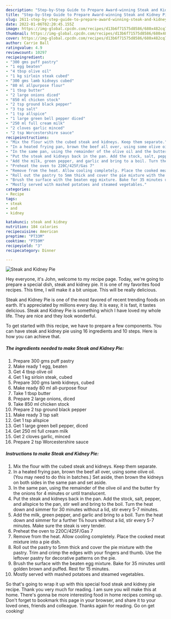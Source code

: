 ```yaml
---
description: "Step-by-Step Guide to Prepare Award-winning Steak and Kidney Pie"
title: "Step-by-Step Guide to Prepare Award-winning Steak and Kidney Pie"
slug: 2611-step-by-step-guide-to-prepare-award-winning-steak-and-kidney-pie
date: 2022-01-06T02:20:45.155Z
image: https://img-global.cpcdn.com/recipes/d13b6f71575d8586/680x482cq70/steak-and-kidney-pie-recipe-main-photo.jpg
thumbnail: https://img-global.cpcdn.com/recipes/d13b6f71575d8586/680x482cq70/steak-and-kidney-pie-recipe-main-photo.jpg
cover: https://img-global.cpcdn.com/recipes/d13b6f71575d8586/680x482cq70/steak-and-kidney-pie-recipe-main-photo.jpg
author: Carrie Ball
ratingvalue: 4.9
reviewcount: 10297
recipeingredient:
- "300 gms puff pastry"
- "1 egg beaten"
- "4 tbsp olive oil"
- "1 kg sirloin steak cubed"
- "300 gms lamb kidneys cubed"
- "80 ml allpurpose flour"
- "1 tbsp butter"
- "2 large onions diced"
- "850 ml chicken stock"
- "2 tsp ground black pepper"
- "3 tsp salt"
- "1 tsp allspice"
- "1 large green bell pepper diced"
- "250 ml full cream milk"
- "2 cloves garlic minced"
- "2 tsp Worcestershire sauce"
recipeinstructions:
- "Mix the flour with the cubed steak and kidneys. Keep them separate."
- "In a heated frying pan, brown the beef all over, using some olive oil. (You may need to do this in batches.) Set aside, then brown the kidneys on both sides in the same pan and set aside."
- "In the same pan, using the remainder of the olive oil and the butter fry the onions for 4 minutes or until translucent."
- "Put the steak and kidneys back in the pan. Add the stock, salt, pepper, and allspice to the pan, stir well and bring to the boil. Turn the heat down and simmer for 30 minutes without a lid, stir every 5-7 minutes."
- "Add the milk, green pepper, and garlic and bring to a boil. Turn the heat down and simmer for a further 1¼ hours without a lid, stir every 5-7 minutes. Make sure the steak is very tender."
- "Preheat the oven to 220C/425F/Gas 7"
- "Remove from the heat. Allow cooling completely. Place the cooked meat mixture into a pie dish."
- "Roll out the pastry to 5mm thick and cover the pie mixture with the pastry. Trim and crimp the edges with your fingers and thumb. Use the leftover pastry for decorative patterns on the pie."
- "Brush the surface with the beaten egg mixture. Bake for 35 minutes until golden brown and puffed. Rest for 15 minutes."
- "Mostly served with mashed potatoes and steamed vegetables."
categories:
- Recipe
tags:
- steak
- and
- kidney

katakunci: steak and kidney 
nutrition: 184 calories
recipecuisine: American
preptime: "PT33M"
cooktime: "PT59M"
recipeyield: "3"
recipecategory: Dinner

---
```



![Steak and Kidney Pie](https://img-global.cpcdn.com/recipes/d13b6f71575d8586/680x482cq70/steak-and-kidney-pie-recipe-main-photo.jpg)

Hey everyone, it's John, welcome to my recipe page. Today, we're going to prepare a special dish, steak and kidney pie. It is one of my favorites food recipes. This time, I will make it a bit unique. This will be really delicious.



Steak and Kidney Pie is one of the most favored of recent trending foods on earth. It's appreciated by millions every day. It is easy, it is fast, it tastes delicious. Steak and Kidney Pie is something which I have loved my whole life. They are nice and they look wonderful.


To get started with this recipe, we have to prepare a few components. You can have steak and kidney pie using 16 ingredients and 10 steps. Here is how you can achieve that.

<!--inarticleads1-->

##### The ingredients needed to make Steak and Kidney Pie:

1. Prepare 300 gms puff pastry
1. Make ready 1 egg, beaten
1. Get 4 tbsp olive oil
1. Get 1 kg sirloin steak, cubed
1. Prepare 300 gms lamb kidneys, cubed
1. Make ready 80 ml all-purpose flour
1. Take 1 tbsp butter
1. Prepare 2 large onions, diced
1. Take 850 ml chicken stock
1. Prepare 2 tsp ground black pepper
1. Make ready 3 tsp salt
1. Get 1 tsp allspice
1. Get 1 large green bell pepper, diced
1. Get 250 ml full cream milk
1. Get 2 cloves garlic, minced
1. Prepare 2 tsp Worcestershire sauce




<!--inarticleads2-->

##### Instructions to make Steak and Kidney Pie:

1. Mix the flour with the cubed steak and kidneys. Keep them separate.
1. In a heated frying pan, brown the beef all over, using some olive oil. (You may need to do this in batches.) Set aside, then brown the kidneys on both sides in the same pan and set aside.
1. In the same pan, using the remainder of the olive oil and the butter fry the onions for 4 minutes or until translucent.
1. Put the steak and kidneys back in the pan. Add the stock, salt, pepper, and allspice to the pan, stir well and bring to the boil. Turn the heat down and simmer for 30 minutes without a lid, stir every 5-7 minutes.
1. Add the milk, green pepper, and garlic and bring to a boil. Turn the heat down and simmer for a further 1¼ hours without a lid, stir every 5-7 minutes. Make sure the steak is very tender.
1. Preheat the oven to 220C/425F/Gas 7
1. Remove from the heat. Allow cooling completely. Place the cooked meat mixture into a pie dish.
1. Roll out the pastry to 5mm thick and cover the pie mixture with the pastry. Trim and crimp the edges with your fingers and thumb. Use the leftover pastry for decorative patterns on the pie.
1. Brush the surface with the beaten egg mixture. Bake for 35 minutes until golden brown and puffed. Rest for 15 minutes.
1. Mostly served with mashed potatoes and steamed vegetables.




So that's going to wrap it up with this special food steak and kidney pie recipe. Thank you very much for reading. I am sure you will make this at home. There's gonna be more interesting food in home recipes coming up. Don't forget to bookmark this page in your browser, and share it to your loved ones, friends and colleague. Thanks again for reading. Go on get cooking!
